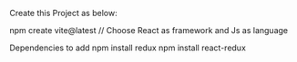Create this Project as below:

npm create vite@latest
// Choose React as framework and Js as language

Dependencies to add
npm install redux
npm install react-redux
